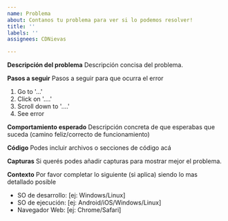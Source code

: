 ```yaml
---
name: Problema
about: Contanos tu problema para ver si lo podemos resolver!
title: ''
labels: ''
assignees: CDNievas

---
```


**Descripción del problema**
Descripción concisa del problema.

**Pasos a seguir**
Pasos a seguir para que ocurra el error
1. Go to '...'
2. Click on '....'
3. Scroll down to '....'
4. See error

**Comportamiento esperado**
Descripción concreta de que esperabas que suceda (camino feliz/correcto de funcionamiento)

**Código**
Podes incluir archivos o secciones de código acá

**Capturas**
Si querés podes añadir capturas para mostrar mejor el problema.

**Contexto**
Por favor completar lo siguiente (si aplica) siendo lo mas detallado posible 
- SO de desarrollo: [ej: Windows/Linux]
- SO de ejecución: [ej: Android/iOS/Windows/Linux]
- Navegador Web: [ej: Chrome/Safari]
